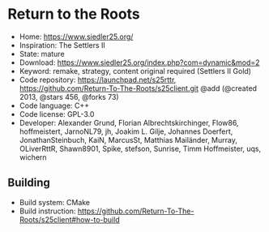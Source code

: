 # Return to the Roots

- Home: https://www.siedler25.org/
- Inspiration: The Settlers II
- State: mature
- Download: https://www.siedler25.org/index.php?com=dynamic&mod=2
- Keyword: remake, strategy, content original required (Settlers II Gold)
- Code repository: https://launchpad.net/s25rttr, https://github.com/Return-To-The-Roots/s25client.git @add (@created 2013, @stars 456, @forks 73)
- Code language: C++
- Code license: GPL-3.0
- Developer: Alexander Grund, Florian Albrechtskirchinger, Flow86, hoffmeistert, JarnoNL79, jh, Joakim L. Gilje, Johannes Doerfert, JonathanSteinbuch, KaiN, MarcusSt, Matthias Mailänder, Murray, OLiverRttR, Shawn8901, Spike, stefson, Sunrise, Timm Hoffmeister, uqs, wichern

## Building

- Build system: CMake
- Build instruction: https://github.com/Return-To-The-Roots/s25client#how-to-build
